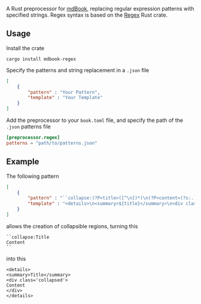 A Rust preprocessor for [mdBook](https://github.com/rust-lang/mdBook), replacing regular expression patterns with specified strings. Regex syntax is based on the [Regex](https://crates.io/crates/regex) Rust crate.

## Usage

Install the crate

```
cargo install mdbook-regex
```

Specify the patterns and string replacement in a `.json` file

```json
[
    {
        "pattern" : "Your Pattern",
        "template" : "Your Template"
    }
]
```

Add the preprocessor to your `book.toml` file, and specify the path of the `.json` patterns file

```toml
[preprocessor.regex]
patterns = "path/to/patterns.json"
```

## Example

The following pattern

```json
[
    {
        "pattern" : "``collapse:(?P<title>([^\n])*)\n(?P<content>(?s:.)*)\n``",
        "template" : "<details>\n<summary>${title}</summary>\n<div class='collapsed'>\n${content}\n</div>\n</details>"
    }
]
```

allows the creation of collapsible regions, turning this

```text
``collapse:Title
Content
``
```

into this 

```text
<details>
<summary>Title</summary>
<div class='collapsed'>
Content
</div>
</details>
```
